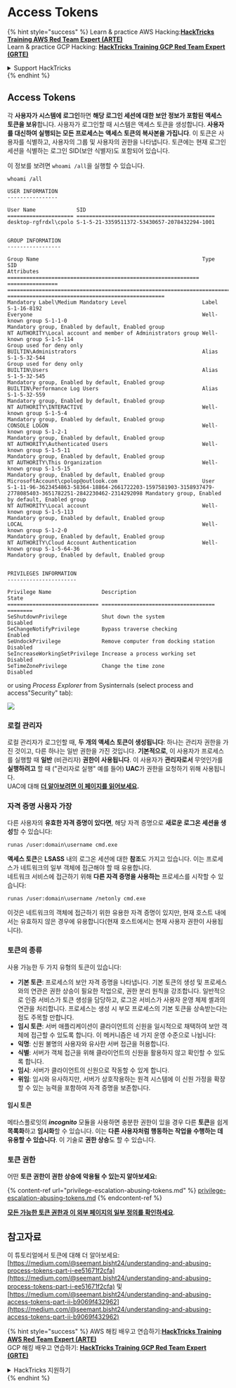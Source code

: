 # Access Tokens

{% hint style="success" %}
Learn & practice AWS Hacking:<img src="/.gitbook/assets/arte.png" alt="" data-size="line">[**HackTricks Training AWS Red Team Expert (ARTE)**](https://training.hacktricks.xyz/courses/arte)<img src="/.gitbook/assets/arte.png" alt="" data-size="line">\
Learn & practice GCP Hacking: <img src="/.gitbook/assets/grte.png" alt="" data-size="line">[**HackTricks Training GCP Red Team Expert (GRTE)**<img src="/.gitbook/assets/grte.png" alt="" data-size="line">](https://training.hacktricks.xyz/courses/grte)

<details>

<summary>Support HackTricks</summary>

* Check the [**subscription plans**](https://github.com/sponsors/carlospolop)!
* **Join the** 💬 [**Discord group**](https://discord.gg/hRep4RUj7f) or the [**telegram group**](https://t.me/peass) or **follow** us on **Twitter** 🐦 [**@hacktricks\_live**](https://twitter.com/hacktricks\_live)**.**
* **Share hacking tricks by submitting PRs to the** [**HackTricks**](https://github.com/carlospolop/hacktricks) and [**HackTricks Cloud**](https://github.com/carlospolop/hacktricks-cloud) github repos.

</details>
{% endhint %}


## Access Tokens

각 **사용자가 시스템에 로그인**하면 **해당 로그인 세션에 대한 보안 정보가 포함된 액세스 토큰을 보유**합니다. 사용자가 로그인할 때 시스템은 액세스 토큰을 생성합니다. **사용자를 대신하여 실행되는 모든 프로세스는** **액세스 토큰의 복사본을 가집니다**. 이 토큰은 사용자를 식별하고, 사용자의 그룹 및 사용자의 권한을 나타냅니다. 토큰에는 현재 로그인 세션을 식별하는 로그인 SID(보안 식별자)도 포함되어 있습니다.

이 정보를 보려면 `whoami /all`을 실행할 수 있습니다.
```
whoami /all

USER INFORMATION
----------------

User Name             SID
===================== ============================================
desktop-rgfrdxl\cpolo S-1-5-21-3359511372-53430657-2078432294-1001


GROUP INFORMATION
-----------------

Group Name                                                    Type             SID                                                                                                           Attributes
============================================================= ================ ============================================================================================================= ==================================================
Mandatory Label\Medium Mandatory Level                        Label            S-1-16-8192
Everyone                                                      Well-known group S-1-1-0                                                                                                       Mandatory group, Enabled by default, Enabled group
NT AUTHORITY\Local account and member of Administrators group Well-known group S-1-5-114                                                                                                     Group used for deny only
BUILTIN\Administrators                                        Alias            S-1-5-32-544                                                                                                  Group used for deny only
BUILTIN\Users                                                 Alias            S-1-5-32-545                                                                                                  Mandatory group, Enabled by default, Enabled group
BUILTIN\Performance Log Users                                 Alias            S-1-5-32-559                                                                                                  Mandatory group, Enabled by default, Enabled group
NT AUTHORITY\INTERACTIVE                                      Well-known group S-1-5-4                                                                                                       Mandatory group, Enabled by default, Enabled group
CONSOLE LOGON                                                 Well-known group S-1-2-1                                                                                                       Mandatory group, Enabled by default, Enabled group
NT AUTHORITY\Authenticated Users                              Well-known group S-1-5-11                                                                                                      Mandatory group, Enabled by default, Enabled group
NT AUTHORITY\This Organization                                Well-known group S-1-5-15                                                                                                      Mandatory group, Enabled by default, Enabled group
MicrosoftAccount\cpolop@outlook.com                           User             S-1-11-96-3623454863-58364-18864-2661722203-1597581903-3158937479-2778085403-3651782251-2842230462-2314292098 Mandatory group, Enabled by default, Enabled group
NT AUTHORITY\Local account                                    Well-known group S-1-5-113                                                                                                     Mandatory group, Enabled by default, Enabled group
LOCAL                                                         Well-known group S-1-2-0                                                                                                       Mandatory group, Enabled by default, Enabled group
NT AUTHORITY\Cloud Account Authentication                     Well-known group S-1-5-64-36                                                                                                   Mandatory group, Enabled by default, Enabled group


PRIVILEGES INFORMATION
----------------------

Privilege Name                Description                          State
============================= ==================================== ========
SeShutdownPrivilege           Shut down the system                 Disabled
SeChangeNotifyPrivilege       Bypass traverse checking             Enabled
SeUndockPrivilege             Remove computer from docking station Disabled
SeIncreaseWorkingSetPrivilege Increase a process working set       Disabled
SeTimeZonePrivilege           Change the time zone                 Disabled
```
or using _Process Explorer_ from Sysinternals (select process and access"Security" tab):

![](<../../.gitbook/assets/image (772).png>)

### 로컬 관리자

로컬 관리자가 로그인할 때, **두 개의 액세스 토큰이 생성됩니다**: 하나는 관리자 권한을 가진 것이고, 다른 하나는 일반 권한을 가진 것입니다. **기본적으로**, 이 사용자가 프로세스를 실행할 때 **일반** (비관리자) **권한이 사용됩니다**. 이 사용자가 **관리자로서** 무엇인가를 **실행하려고** 할 때 ("관리자로 실행" 예를 들어) **UAC**가 권한을 요청하기 위해 사용됩니다.\
UAC에 대해 [**더 알아보려면 이 페이지를 읽어보세요**](../authentication-credentials-uac-and-efs/#uac)**.**

### 자격 증명 사용자 가장

다른 사용자의 **유효한 자격 증명이 있다면**, 해당 자격 증명으로 **새로운 로그온 세션을 생성**할 수 있습니다:
```
runas /user:domain\username cmd.exe
```
**액세스 토큰**은 **LSASS** 내의 로그온 세션에 대한 **참조**도 가지고 있습니다. 이는 프로세스가 네트워크의 일부 객체에 접근해야 할 때 유용합니다.\
네트워크 서비스에 접근하기 위해 **다른 자격 증명을 사용하는** 프로세스를 시작할 수 있습니다:
```
runas /user:domain\username /netonly cmd.exe
```
이것은 네트워크의 객체에 접근하기 위한 유용한 자격 증명이 있지만, 현재 호스트 내에서는 유효하지 않은 경우에 유용합니다(현재 호스트에서는 현재 사용자 권한이 사용됩니다).

### 토큰의 종류

사용 가능한 두 가지 유형의 토큰이 있습니다:

* **기본 토큰**: 프로세스의 보안 자격 증명을 나타냅니다. 기본 토큰의 생성 및 프로세스와의 연관은 권한 상승이 필요한 작업으로, 권한 분리 원칙을 강조합니다. 일반적으로 인증 서비스가 토큰 생성을 담당하고, 로그온 서비스가 사용자 운영 체제 셸과의 연관을 처리합니다. 프로세스는 생성 시 부모 프로세스의 기본 토큰을 상속받는다는 점도 주목할 만합니다.
* **임시 토큰**: 서버 애플리케이션이 클라이언트의 신원을 일시적으로 채택하여 보안 객체에 접근할 수 있도록 합니다. 이 메커니즘은 네 가지 운영 수준으로 나뉩니다:
* **익명**: 신원 불명의 사용자와 유사한 서버 접근을 허용합니다.
* **식별**: 서버가 객체 접근을 위해 클라이언트의 신원을 활용하지 않고 확인할 수 있도록 합니다.
* **임시**: 서버가 클라이언트의 신원으로 작동할 수 있게 합니다.
* **위임**: 임시와 유사하지만, 서버가 상호작용하는 원격 시스템에 이 신원 가정을 확장할 수 있는 능력을 포함하여 자격 증명을 보존합니다.

#### 임시 토큰

메타스플로잇의 _**incognito**_ 모듈을 사용하면 충분한 권한이 있을 경우 다른 **토큰**을 쉽게 **목록화**하고 **임시화**할 수 있습니다. 이는 **다른 사용자처럼 행동하는 작업을 수행하는 데 유용할 수 있습니다**. 이 기술로 **권한 상승**도 할 수 있습니다.

### 토큰 권한

어떤 **토큰 권한이 권한 상승에 악용될 수 있는지 알아보세요:**

{% content-ref url="privilege-escalation-abusing-tokens.md" %}
[privilege-escalation-abusing-tokens.md](privilege-escalation-abusing-tokens.md)
{% endcontent-ref %}

[**모든 가능한 토큰 권한과 이 외부 페이지의 일부 정의를 확인하세요**](https://github.com/gtworek/Priv2Admin).

## 참고자료

이 튜토리얼에서 토큰에 대해 더 알아보세요: [https://medium.com/@seemant.bisht24/understanding-and-abusing-process-tokens-part-i-ee51671f2cfa](https://medium.com/@seemant.bisht24/understanding-and-abusing-process-tokens-part-i-ee51671f2cfa) 및 [https://medium.com/@seemant.bisht24/understanding-and-abusing-access-tokens-part-ii-b9069f432962](https://medium.com/@seemant.bisht24/understanding-and-abusing-access-tokens-part-ii-b9069f432962)


{% hint style="success" %}
AWS 해킹 배우고 연습하기:<img src="/.gitbook/assets/arte.png" alt="" data-size="line">[**HackTricks Training AWS Red Team Expert (ARTE)**](https://training.hacktricks.xyz/courses/arte)<img src="/.gitbook/assets/arte.png" alt="" data-size="line">\
GCP 해킹 배우고 연습하기: <img src="/.gitbook/assets/grte.png" alt="" data-size="line">[**HackTricks Training GCP Red Team Expert (GRTE)**<img src="/.gitbook/assets/grte.png" alt="" data-size="line">](https://training.hacktricks.xyz/courses/grte)

<details>

<summary>HackTricks 지원하기</summary>

* [**구독 계획**](https://github.com/sponsors/carlospolop) 확인하기!
* **💬 [**Discord 그룹**](https://discord.gg/hRep4RUj7f) 또는 [**텔레그램 그룹**](https://t.me/peass)에 참여하거나 **Twitter** 🐦 [**@hacktricks\_live**](https://twitter.com/hacktricks\_live)**를 팔로우하세요.**
* **[**HackTricks**](https://github.com/carlospolop/hacktricks) 및 [**HackTricks Cloud**](https://github.com/carlospolop/hacktricks-cloud) 깃허브 리포지토리에 PR을 제출하여 해킹 팁을 공유하세요.**

</details>
{% endhint %}
